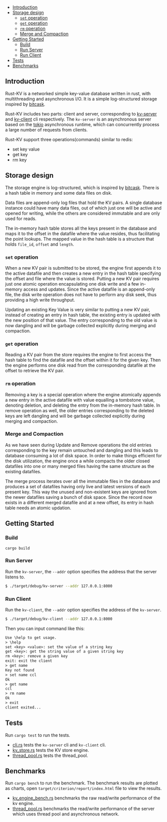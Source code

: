 - [Introduction](#introduction)
- [Storage design](#storage-design)
  - [`set` operation](#set-operation)
  - [`get` operation](#get-operation)
  - [`rm` operation](#rm-operation)
  - [Merge and Compaction](#merge-and-compaction)
- [Getting Started](#getting-started)
  - [Build](#build)
  - [Run Server](#run-server)
  - [Run Client](#run-client)
- [Tests](#tests)
- [Benchmarks](#benchmarks)

## Introduction
Rust-KV is a networked simple key-value database written in rust, with multithreading and asynchronous I/O. It is a simple log-structured storage inspired by [bitcask](https://github.com/basho/bitcask/blob/develop/doc/bitcask-intro.pdf).

Rust-KV includes two parts: client and server, corresponding to [kv-server](./src/bin/kv-server.rs) and [kv-client](./src/bin/kv-client.rs) cli respectively. The `kv-server` is an asynchronous server based on the [tokio](https://tokio.rs/) asynchronous runtime, which can concurrently process a large number of requests from clients.

Rust-KV support three operations(commands) similar to redis:
- set key value
- get key
- rm key

## Storage design
The storage engine is log-structured, which is inspired by [bitcask](https://github.com/basho/bitcask/blob/develop/doc/bitcask-intro.pdf). There is a hash table in memory and some data files on disk. 

Data files are append-only log files that hold the KV pairs. A single database instance could have many data files, out of which just one will be active and opened for writing, while the others are considered immutable and are only used for reads. 

The in-memory hash table stores all the keys present in the database and maps it to the offset in the datafile where the value resides, thus facilitating the point lookups. The mapped value in the hash table is a structure that holds `file_id`, `offset` and `length`.

### `set` operation
When a new KV pair is submitted to be stored, the engine first appends it to the active datafile and then creates a new entry in the hash table specifying the offset and file where the value is stored. Putting a new KV pair requires just one atomic operation encapsulating one disk write and a few in-memory access and updates. Since the active datafile is an append-only file, the disk write operation does not have to perform any disk seek, thus providing a high write throughput.

Updating an existing Key Value is very similar to putting a new KV pair, instead of creating an entry in hash table, the existing entry is updated with the new position of that value. The entry corresponding to the old value is now dangling and will be garbage collected explicitly during merging and compaction.

### `get` operation
Reading a KV pair from the store requires the engine to first access the hash table to find the datafile and the offset within it for the given key. Then the engine performs one disk read from the corresponding datafile at the offset to retrieve the KV pair. 

### `rm` operation
Removing a key is a special operation where the engine atomically appends a new entry in the active datafile with value equalling a tombstone value, denoting deletion, and deleting the entry from the in-memory hash table. In remove operation as well, the older entries corresponding to the deleted keys are left dangling and will be garbage collected explicitly during merging and compaction.

### Merge and Compaction
As we have seen during Update and Remove operations the old entries corresponding to the key remain untouched and dangling and this leads to database consuming a lot of disk space. In order to make things efficient for the disk utilization, the engine once a while compacts the older closed datafiles into one or many merged files having the same structure as the existing datafiles.

The merge process iterates over all the immutable files in the database and produces a set of datafiles having only live and latest versions of each present key. This way the unused and non-existent keys are ignored from the newer datafiles saving a bunch of disk space. Since the record now exists in a different merged datafile and at a new offset, its entry in hash table needs an atomic updation.

## Getting Started
### Build
```
cargo build
```

### Run Server
Run the `kv-server`, the `--addr` option specifies the address that the server listens to.
```sh
$ ./target/debug/kv-server --addr 127.0.0.1:8000
```

### Run Client
Run the `kv-client`, the `--addr` option specifies the address of the `kv-server`.
```sh
$ ./target/debug/kv-client --addr 127.0.0.1:8000
```
Then you can input command like this:
```txt
Use \help to get usage.
> \help
set <key> <value>: set the value of a string key
get <key>: get the string value of a given string key
rm <key>: remove a given key
exit: exit the client
> get name
Key not found
> set name ccl
Ok
> get name
ccl
> rm name
Ok
> exit
client exited...
```

## Tests
Run `cargo test` to run the tests.
- [cli.rs](./tests/cli.rs) tests the `kv-server` cli and `kv-client` cli.
- [kv_store.rs](./tests/kv_store.rs) tests the KV store engine. 
- [thread_pool.rs](./tests/thread_pool.rs) tests the thread_pool.

## Benchmarks
Run `cargo bench` to run the benchmark. The benchmark results are plotted as charts, open `target/criterion/report/index.html` file to view the results.  

- [kv_engine_bench.rs](./benches/kv_engine_bench.rs) benchmarks the raw read/write performance of the kv engine.
- [thread_pool.rs](./benches/thread_pool.rs) benchmarks the read/write performance of the server which uses thread pool and asynchronous network.